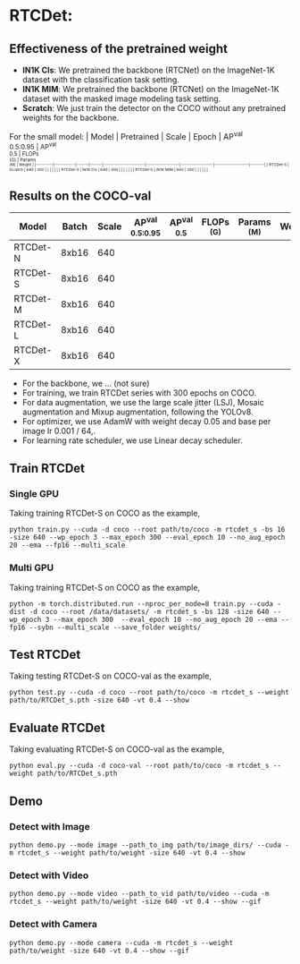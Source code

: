 # RTCDet:

## Effectiveness of the pretrained weight
- **IN1K Cls**: We pretrained the backbone (RTCNet) on the ImageNet-1K dataset with the classification task setting.
- **IN1K MIM**: We pretrained the backbone (RTCNet) on the ImageNet-1K dataset with the masked image modeling task setting.
- **Scratch**:  We just train the detector on the COCO without any pretrained weights for the backbone.

For the small model:
|   Model  | Pretrained | Scale | Epoch | AP<sup>val<br>0.5:0.95 | AP<sup>val<br>0.5 | FLOPs<br><sup>(G) | Params<br><sup>(M) | Weight |
|----------|------------|-------|-------|------------------------|-------------------|-------------------|--------------------|--------|
| RTCDet-S | Scratch    |  640  |  300  |                        |                   |                   |                    |  |
| RTCDet-S | IN1K Cls   |  640  |  300  |                        |                   |                   |                    |  |
| RTCDet-S | IN1K MIM   |  640  |  300  |                        |                   |                   |                    |  |

## Results on the COCO-val
|   Model  | Batch | Scale | AP<sup>val<br>0.5:0.95 | AP<sup>val<br>0.5 | FLOPs<br><sup>(G) | Params<br><sup>(M) | Weight |
|----------|-------|-------|------------------------|-------------------|-------------------|--------------------|--------|
| RTCDet-N | 8xb16 |  640  |                        |                   |                   |                    |  |
| RTCDet-S | 8xb16 |  640  |                        |                   |                   |                    |  |
| RTCDet-M | 8xb16 |  640  |                        |                   |                   |                    |  |
| RTCDet-L | 8xb16 |  640  |                        |                   |                   |                    |  |
| RTCDet-X | 8xb16 |  640  |                        |                   |                   |                    |  |

- For the backbone, we ... (not sure)
- For training, we train RTCDet series with 300 epochs on COCO.
- For data augmentation, we use the large scale jitter (LSJ), Mosaic augmentation and Mixup augmentation, following the YOLOv8.
- For optimizer, we use AdamW with weight decay 0.05 and base per image lr 0.001 / 64,.
- For learning rate scheduler, we use Linear decay scheduler.

## Train RTCDet
### Single GPU
Taking training RTCDet-S on COCO as the example,
```Shell
python train.py --cuda -d coco --root path/to/coco -m rtcdet_s -bs 16 -size 640 --wp_epoch 3 --max_epoch 300 --eval_epoch 10 --no_aug_epoch 20 --ema --fp16 --multi_scale 
```

### Multi GPU
Taking training RTCDet-S on COCO as the example,
```Shell
python -m torch.distributed.run --nproc_per_node=8 train.py --cuda -dist -d coco --root /data/datasets/ -m rtcdet_s -bs 128 -size 640 --wp_epoch 3 --max_epoch 300  --eval_epoch 10 --no_aug_epoch 20 --ema --fp16 --sybn --multi_scale --save_folder weights/ 
```

## Test RTCDet
Taking testing RTCDet-S on COCO-val as the example,
```Shell
python test.py --cuda -d coco --root path/to/coco -m rtcdet_s --weight path/to/RTCDet_s.pth -size 640 -vt 0.4 --show 
```

## Evaluate RTCDet
Taking evaluating RTCDet-S on COCO-val as the example,
```Shell
python eval.py --cuda -d coco-val --root path/to/coco -m rtcdet_s --weight path/to/RTCDet_s.pth 
```

## Demo
### Detect with Image
```Shell
python demo.py --mode image --path_to_img path/to/image_dirs/ --cuda -m rtcdet_s --weight path/to/weight -size 640 -vt 0.4 --show
```

### Detect with Video
```Shell
python demo.py --mode video --path_to_vid path/to/video --cuda -m rtcdet_s --weight path/to/weight -size 640 -vt 0.4 --show --gif
```

### Detect with Camera
```Shell
python demo.py --mode camera --cuda -m rtcdet_s --weight path/to/weight -size 640 -vt 0.4 --show --gif
```